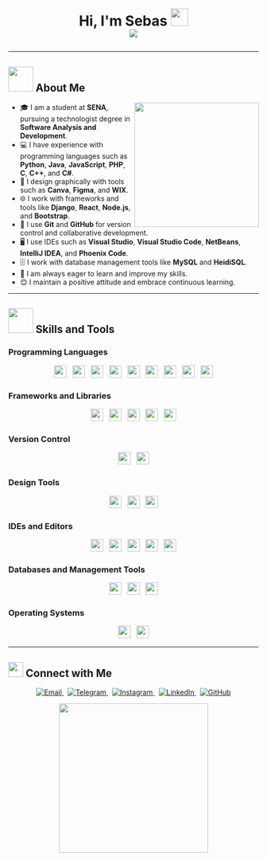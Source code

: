 <h1 align="center">
  Hi, I'm Sebas <img src="https://media.giphy.com/media/hvRJCLFzcasrR4ia7z/giphy.gif" width="35">
  <br>
    <img src="https://readme-typing-svg.herokuapp.com?font=Time+New+Roman&color=%2336BCF7&size=25&center=true&vCenter=true&width=600&height=100&lines=Junior+Software+Developer;Student+at+SENA;Passionate+about+Learning+and+Improving;Skilled+in+Python,+Java,+JavaScript,+PHP;Designer+with+Canva,+Figma+and+WIX;Always+Positive+and+Eager+to+Learn">
  </a>
</p>

---

## <picture><img src="https://github.com/7oSkaaa/7oSkaaa/blob/main/Images/about_me.gif?raw=true" width="50px"></picture> About Me

<picture> <img align="right" src="https://github.com/7oSkaaa/7oSkaaa/blob/main/Images/Right_Side.gif?raw=true" width="250px"></picture>

- 🎓 I am a student at **SENA**, pursuing a technologist degree in **Software Analysis and Development**.
- 💻 I have experience with programming languages such as **Python**, **Java**, **JavaScript**, **PHP**, **C**, **C++**, and **C#**.
- 🎨 I design graphically with tools such as **Canva**, **Figma**, and **WIX**.
- 🌐 I work with frameworks and tools like **Django**, **React**, **Node.js**, and **Bootstrap**.
- 📂 I use **Git** and **GitHub** for version control and collaborative development.
- 🖥️ I use IDEs such as **Visual Studio**, **Visual Studio Code**, **NetBeans**, **IntelliJ IDEA**, and **Phoenix Code**.
- 🗄️ I work with database management tools like **MySQL** and **HeidiSQL**.
- 🌱 I am always eager to learn and improve my skills.
- 😊 I maintain a positive attitude and embrace continuous learning.

---

## <img src="https://media2.giphy.com/media/QssGEmpkyEOhBCb7e1/giphy.gif?cid=ecf05e47a0n3gi1bfqntqmob8g9aid1oyj2wr3ds3mg700bl&rid=giphy.gif" width="50px" height="50px"> Skills and Tools

### Programming Languages
<p align="center"> 
  <img src="https://img.shields.io/badge/Python-3776AB?style=for-the-badge&logo=python&logoColor=white" height="25">
  &nbsp;
  <img src="https://img.shields.io/badge/Java-ED8B00?style=for-the-badge&logo=java&logoColor=white" height="25">
  &nbsp;
  <img src="https://img.shields.io/badge/JavaScript-%23F7DF1E.svg?style=for-the-badge&logo=javascript&logoColor=black" height="25">
  &nbsp;
  <img src="https://img.shields.io/badge/PHP-%23777BB4.svg?style=for-the-badge&logo=php&logoColor=white" height="25">
  &nbsp;
  <img src="https://img.shields.io/badge/C-00599C?style=for-the-badge&logo=c&logoColor=white" height="25">
  &nbsp;
  <img src="https://img.shields.io/badge/C%2B%2B-00599C?style=for-the-badge&logo=c%2B%2B&logoColor=white" height="25">
  &nbsp;
  <img src="https://img.shields.io/badge/C%23-239120?style=for-the-badge&logo=c-sharp&logoColor=white" height="25">
  &nbsp;
  <img src="https://img.shields.io/badge/HTML-E34F26?style=for-the-badge&logo=html5&logoColor=white" height="25">
  &nbsp;
  <img src="https://img.shields.io/badge/CSS-1572B6?style=for-the-badge&logo=css3&logoColor=white" height="25">
</p>

### Frameworks and Libraries
<p align="center">
  <img src="https://img.shields.io/badge/Django-092E20?style=for-the-badge&logo=django&logoColor=white" height="25">
  &nbsp;
  <img src="https://img.shields.io/badge/React-61DAFB?style=for-the-badge&logo=react&logoColor=black" height="25">
  &nbsp;
  <img src="https://img.shields.io/badge/Node.js-339933?style=for-the-badge&logo=node.js&logoColor=white" height="25">
  &nbsp;
  <img src="https://img.shields.io/badge/Laravel-FF2D20?style=for-the-badge&logo=laravel&logoColor=white" height="25">
  &nbsp;
  <img src="https://img.shields.io/badge/Bootstrap-7952B3?style=for-the-badge&logo=bootstrap&logoColor=white" height="25">
</p>

### Version Control
<p align="center">
  <img src="https://img.shields.io/badge/Git-F05032?style=for-the-badge&logo=git&logoColor=white" height="25">
  &nbsp;
  <img src="https://img.shields.io/badge/GitHub-181717?style=for-the-badge&logo=github&logoColor=white" height="25">
</p>

### Design Tools
<p align="center">
  <img src="https://img.shields.io/badge/Canva-%2300C4CC.svg?style=for-the-badge&logo=canva&logoColor=white" height="25">
  &nbsp;
  <img src="https://img.shields.io/badge/Figma-%23F24E1E.svg?style=for-the-badge&logo=figma&logoColor=white" height="25">
  &nbsp;
  <img src="https://img.shields.io/badge/WIX-0C6EFC?style=for-the-badge&logo=wix&logoColor=white" height="25">
</p>

### IDEs and Editors
<p align="center">
  <img src="https://img.shields.io/badge/Visual_Studio_Code-0078D4?style=for-the-badge&logo=visual%20studio%20code&logoColor=white" height="25">
  &nbsp;
  <img src="https://img.shields.io/badge/Visual_Studio-5C2D91?style=for-the-badge&logo=visual%20studio&logoColor=white" height="25">
  &nbsp;
  <img src="https://img.shields.io/badge/NetBeans-1B6AC6?style=for-the-badge&logo=apache-netbeans-ide&logoColor=white" height="25">
  &nbsp;
  <img src="https://img.shields.io/badge/IntelliJ_IDEA-000000?style=for-the-badge&logo=intellij-idea&logoColor=white" height="25">
  &nbsp;
  <img src="https://img.shields.io/badge/Phoenix_Code-FFA500?style=for-the-badge&logo=phoenix-framework&logoColor=white" height="25">
</p>

### Databases and Management Tools
<p align="center">
  <img src="https://img.shields.io/badge/MySQL-00000F?style=for-the-badge&logo=mysql&logoColor=white" height="25">
  &nbsp;
  <img src="https://img.shields.io/badge/SQL-CC2927?style=for-the-badge&logo=microsoft-sql-server&logoColor=white" height="25">
  &nbsp;
  <img src="https://img.shields.io/badge/HeidiSQL-328AC3?style=for-the-badge&logo=mysql&logoColor=white" height="25">
</p>

### Operating Systems
<p align="center">
  <img src="https://img.shields.io/badge/Windows-0078D6?style=for-the-badge&logo=windows&logoColor=white" height="25">
  &nbsp;
  <img src="https://img.shields.io/badge/Kali_Linux-557C94?style=for-the-badge&logo=kalilinux&logoColor=white" height="25">
</p>

---

## <img src="https://media.giphy.com/media/WUlplcMpOCEmTGBtBW/giphy.gif" width="30"> Connect with Me

<p align="center">
  <a href="mailto:sr1290853@gmail.com" target="_blank">
    <img src="https://img.shields.io/badge/Email-D14836?style=for-the-badge&logo=gmail&logoColor=white" alt="Email">
  </a>
  &nbsp;
  <a href="https://t.me/SebasDevCruz26" target="_blank">
    <img src="https://img.shields.io/badge/Telegram-26A5E4?style=for-the-badge&logo=telegram&logoColor=white" alt="Telegram">
  </a>
  &nbsp;
  <a href="https://www.instagram.com/srcj_26/" target="_blank">
    <img src="https://img.shields.io/badge/Instagram-E4405F?style=for-the-badge&logo=instagram&logoColor=white" alt="Instagram">
  </a>
  &nbsp;
  <a href="https://www.linkedin.com/in/sebastian-cruz-43b733343/" target="_blank">
    <img src="https://img.shields.io/badge/LinkedIn-0A66C2?style=for-the-badge&logo=linkedin&logoColor=white" alt="LinkedIn">
  </a>
  &nbsp;
  <a href="https://github.com/Sebas18Rodriguez18" target="_blank">
    <img src="https://img.shields.io/badge/GitHub-181717?style=for-the-badge&logo=github&logoColor=white" alt="GitHub">
  </a>
</p>

<p align="center">
  <img src="https://media.giphy.com/media/jpVnC65DmYeyRL4LHS/giphy.gif" width="300">
</p>
